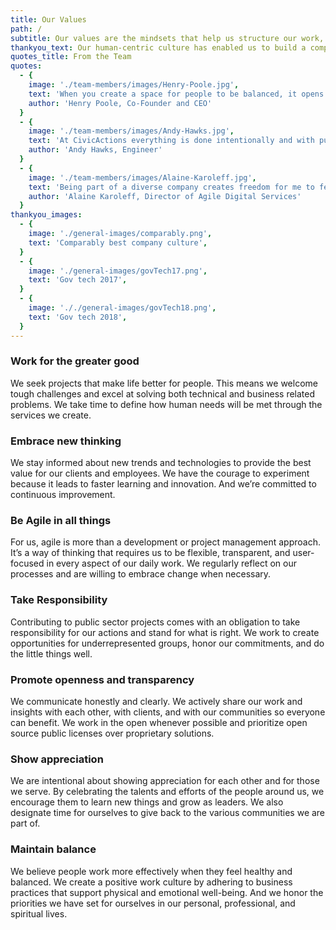 ```yaml
---
title: Our Values
path: /
subtitle: Our values are the mindsets that help us structure our work, define our culture, and achieve our goal of creating digital services that work for everyone.
thankyou_text: Our human-centric culture has enabled us to build a company that is recognized for putting people first. We are grateful to the people and organizations that have helped us get here.
quotes_title: From the Team
quotes: 
  - {
    image: './team-members/images/Henry-Poole.jpg',
    text: 'When you create a space for people to be balanced, it opens up the silos in the mind and allows for more possibility and innovation.',
    author: 'Henry Poole, Co-Founder and CEO'
  }
  - {
    image: './team-members/images/Andy-Hawks.jpg',
    text: 'At CivicActions everything is done intentionally and with purpose. We try to bring this authenticity to everyone we work with',
    author: 'Andy Hawks, Engineer'
  }
  - {
    image: './team-members/images/Alaine-Karoleff.jpg',
    text: 'Being part of a diverse company creates freedom for me to feel I can be unique to myself, but also fit in with the team.',
    author: 'Alaine Karoleff, Director of Agile Digital Services'
  }
thankyou_images:
  - {
    image: './general-images/comparably.png',
    text: 'Comparably best company culture',
  }
  - {
    image: './general-images/govTech17.png',
    text: 'Gov tech 2017',
  }
  - {
    image: '././general-images/govTech18.png',
    text: 'Gov tech 2018',
  }
---
```

### Work for the greater good
We seek projects that make life better for people. This means we welcome tough challenges and excel at solving both technical and business related problems. We take time to define how human needs will be met through the services we create.

### Embrace new thinking
We stay informed about new trends and technologies to provide the best value for our clients and employees. We have the courage to experiment because it leads to faster learning and innovation. And we’re committed to continuous improvement.

### Be Agile in all things
For us, agile is more than a development or project management approach. It’s a way of thinking that requires us to be flexible, transparent, and user-focused in every aspect of our daily work. We regularly reflect on our processes and are willing to embrace change when necessary.

### Take Responsibility
Contributing to public sector projects comes with an obligation to take responsibility for our actions and stand for what is right. We work to create opportunities for underrepresented groups, honor our commitments, and do the little things well.

### Promote openness and transparency
We communicate honestly and clearly. We actively share our work and insights with each other, with clients, and with our communities so everyone can benefit. We work in the open whenever possible and prioritize open source public licenses over proprietary solutions.

### Show appreciation
We are intentional about showing appreciation for each other and for those we serve. By celebrating the talents and efforts of the people around us, we encourage them to learn new things and grow as leaders. We also designate time for ourselves to give back to the various communities we are part of.

### Maintain balance
We believe people work more effectively when they feel healthy and balanced. We create a positive work culture by adhering to business practices that support physical and emotional well-being. And we honor the priorities we have set for ourselves in our personal, professional, and spiritual lives. 
